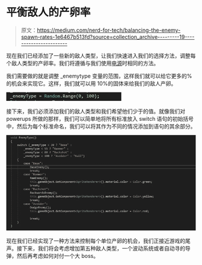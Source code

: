 # 平衡敌人的产卵率

> 原文：<https://medium.com/nerd-for-tech/balancing-the-enemy-spawn-rates-1e6467b513fd?source=collection_archive---------19----------------------->

现在我们已经添加了一些新的敌人类型，让我们快速进入我们的选择方法，调整每个敌人类型的产卵率。我们将遵循与我们使用[电源](/nerd-for-tech/balancing-powerup-spawns-bcba0d632d6a)时相同的方法。

我们需要做的就是调整 _enemytype 变量的范围，这样我们就可以给它更多的%的机会来实现它。这样，我们就可以用 10%的固体来给我们的敌人产卵。

![](img/311052db0b987d1270fdbf4083f8f8a6.png)

接下来，我们必须添加我们的敌人类型和我们希望他们少于的值。就像我们对 powerups 所做的那样，我们可以简单地将所有标准放入 switch 语句的初始括号中，然后为每个标准命名，我们可以将其作为不同的情况添加到语句的其余部分。

![](img/89ef3f7fa0efedafc370b428f250c650.png)

现在我们已经实现了一种方法来控制每个单位产卵的机会，我们正接近游戏的尾声。接下来，我们将会考虑增加第五种敌人类型，一个波动系统或者自动寻的导弹，然后再考虑如何对付一个大 boss。